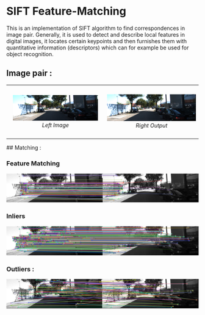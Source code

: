 # SIFT Feature-Matching 

This is an implementation of SIFT algorithm to find correspondences in image pair. Generally, it is used to detect and describe local features in digital images, it locates certain keypoints and then furnishes them with quantitative information (descriptors) which can for example be used for object recognition.

## Image pair :

<table><tr>
<td> 
  <p align="center" style="padding: 10px">
    <img alt="Forwarding" src="L01.png" width="250">
    <em>Left Image</em>
  </p> 
</td>
<td> 
  <p align="center">
    <img alt="Routing" src="R02.png" width="250">
    <em>Right Output</em>
  </p> 
</td>
</tr></table>
## Matching :

### Feature Matching 

![Screenshot](Match.png)

### Inliers

![Screenshot](Inliers.png)

### Outliers :

![Screenshot](Outliers.png)
